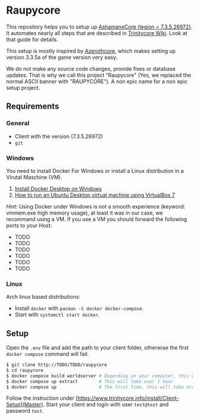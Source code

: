 # Raupycore

This repository helps you to setup up [AshamaneCore (legion = 7.3.5.26972)](https://github.com/AshamaneProject/AshamaneCore/tree/legion).
It automates nearly all steps that are described in [Trinitycore Wiki](https://www.trinitycore.info/).
Look at that guide for details.

This setup is mostly inspired by [Azerothcore](https://www.azerothcore.org), which makes setting up version 3.3.5a of the game version very easy.

We do not make any source code changes, provide fixes or database updates.
That is why we call this project "Raupycore" (Yes, we replaced the normal ASCII banner with "RAUPYCORE").
A non epic name for a non epic setup project.

## Requirements

### General

* Client with the version (7.3.5.26972)
* `git`

### Windows

You need to install Docker For Windows or install a Linux distribution in a Virutal Maschine (VM).

1. [Install Docker Desktop on Windows](https://docs.docker.com/desktop/install/windows-install)
1. [How to run an Ubuntu Desktop virtual machine using VirtualBox 7](https://ubuntu.com/tutorials/how-to-run-ubuntu-desktop-on-a-virtual-machine-using-virtualbox#1-overview)

*Hint*: Using Docker under Windows is not a smooth experience (keyword:
vmmem.exe high memory usage), at least it was in our case, we recommand using a
VM. If you use a VM you should forward the following ports to your Host:

- TODO
- TODO
- TODO
- TODO
- TODO
- TODO

### Linux

Arch linux based distributions:

* Install `docker` with `pacman -S docker docker-compose`.
* Start with `systemctl start docker`.

## Setup

Open the `.env` file and add the path to your client folder, otherwise the first `docker compose` command will fail.

```sh
$ git clone http://TODO/TODO/raupycore
$ cd raupycore
$ docker compose build worldserver # Depending on your computer, this will take around 20 minutes
$ docker compose up extract        # This will take over 1 hour
$ docker compose up                # The first time, this will take around 10 minutes
```

Follow the instruction under
[https://www.trinitycore.info/install/Client-Setup](Master). Start your client
and login with user `test@test` and password `test`.
